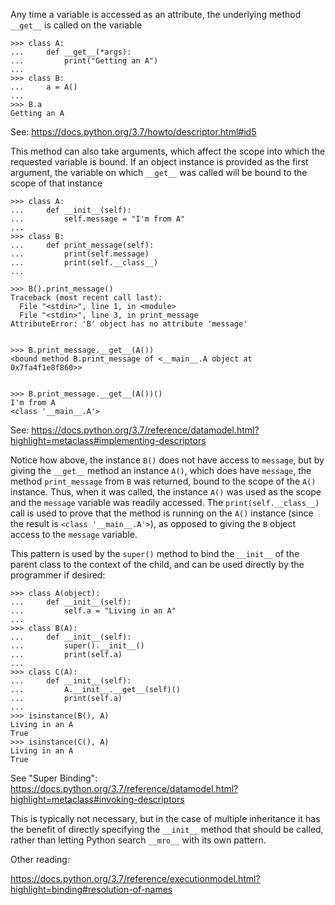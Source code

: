 Any time a variable is accessed as an attribute, the underlying method `__get__` is called on the variable

```
>>> class A:
...     def __get__(*args):
...         print("Getting an A")
... 
>>> class B:
...     a = A()
... 
>>> B.a
Getting an A
```

See: https://docs.python.org/3.7/howto/descriptor.html#id5

This method can also take arguments, which affect the scope into which the requested variable is bound. If an object instance is provided as the first argument, the variable on which `__get__` was called will be bound to the scope of that instance

```
>>> class A:
...     def __init__(self):
...         self.message = "I'm from A"
... 
>>> class B:
...     def print_message(self):
...         print(self.message)
...         print(self.__class__)
...

>>> B().print_message()
Traceback (most recent call last):
  File "<stdin>", line 1, in <module>
  File "<stdin>", line 3, in print_message
AttributeError: 'B' object has no attribute 'message'


>>> B.print_message.__get__(A())
<bound method B.print_message of <__main__.A object at 0x7fa4f1e8f860>>


>>> B.print_message.__get__(A())()
I'm from A
<class '__main__.A'>
```

See: https://docs.python.org/3.7/reference/datamodel.html?highlight=metaclass#implementing-descriptors

Notice how above, the instance `B()` does not have access to `message`, but by giving the `__get__` method an instance `A()`, which does have `message`, the method `print_message` from `B` was returned, bound to the scope of the `A()` instance. Thus, when it was called, the instance `A()` was used as the scope and the `message` variable was readily accessed. The `print(self.__class__)` call is used to prove that the method is running on the `A()` instance (since the result is `<class '__main__.A'>`), as opposed to giving the `B` object access to the `message` variable.

This pattern is used by the `super()` method to bind the `__init__` of the parent class to the context of the child, and can be used directly by the programmer if desired:

```
>>> class A(object):
...     def __init__(self):
...         self.a = "Living in an A"
... 
>>> class B(A):
...     def __init__(self):
...         super().__init__()
...         print(self.a)
... 
>>> class C(A):
...     def __init__(self):
...         A.__init__.__get__(self)()
...         print(self.a)
... 
>>> isinstance(B(), A)
Living in an A
True
>>> isinstance(C(), A)
Living in an A
True
```

See "Super Binding": https://docs.python.org/3.7/reference/datamodel.html?highlight=metaclass#invoking-descriptors

This is typically not necessary, but in the case of multiple inheritance it has the benefit of directly specifying the `__init__` method that should be called, rather than letting Python search `__mro__` with its own pattern.

Other reading:

https://docs.python.org/3.7/reference/executionmodel.html?highlight=binding#resolution-of-names
